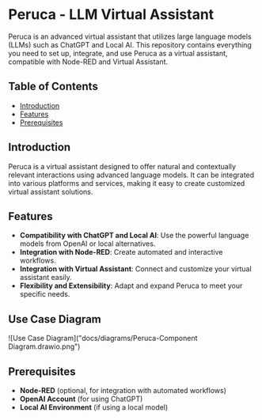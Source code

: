 # Peruca - LLM Virtual Assistant

Peruca is an advanced virtual assistant that utilizes large language models (LLMs) such as ChatGPT and Local AI. This repository contains everything you need to set up, integrate, and use Peruca as a virtual assistant, compatible with Node-RED and Virtual Assistant.

## Table of Contents

- [Introduction](#introduction)
- [Features](#features)
- [Prerequisites](#prerequisites)

## Introduction

Peruca is a virtual assistant designed to offer natural and contextually relevant interactions using advanced language models. It can be integrated into various platforms and services, making it easy to create customized virtual assistant solutions.

## Features

- **Compatibility with ChatGPT and Local AI**: Use the powerful language models from OpenAI or local alternatives.
- **Integration with Node-RED**: Create automated and interactive workflows.
- **Integration with Virtual Assistant**: Connect and customize your virtual assistant easily.
- **Flexibility and Extensibility**: Adapt and expand Peruca to meet your specific needs.

## Use Case Diagram

![Use Case Diagram]("docs/diagrams/Peruca-Component Diagram.drawio.png")

## Prerequisites

- **Node-RED** (optional, for integration with automated workflows)
- **OpenAI Account** (for using ChatGPT)
- **Local AI Environment** (if using a local model)
